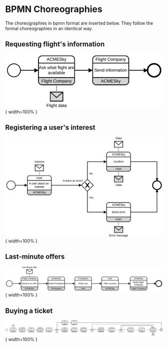 # BPMN Choreographies

The choreographies in bpmn format are inserted below. They follow the formal choreographies in an identical way.

## Requesting flight's information

![chor.js find flight](assets/chor-bpmn/find-flight.bpmn.svg "Find flight info"){ width=100% }

## Registering a user's interest

![chor.js reg user interest](assets/chor-bpmn/reg-interest.bpmn.svg "Register user interest"){ width=100% }

## Last-minute offers

![chor.js last min](assets/chor-bpmn/last-min-notify.bpmn.svg "Last minute offers"){ width=100% }

## Buying a ticket

![chor.js buy ticket](assets/chor-bpmn/buy-ticket.bpmn.svg "Buy a ticker"){ width=100% }
